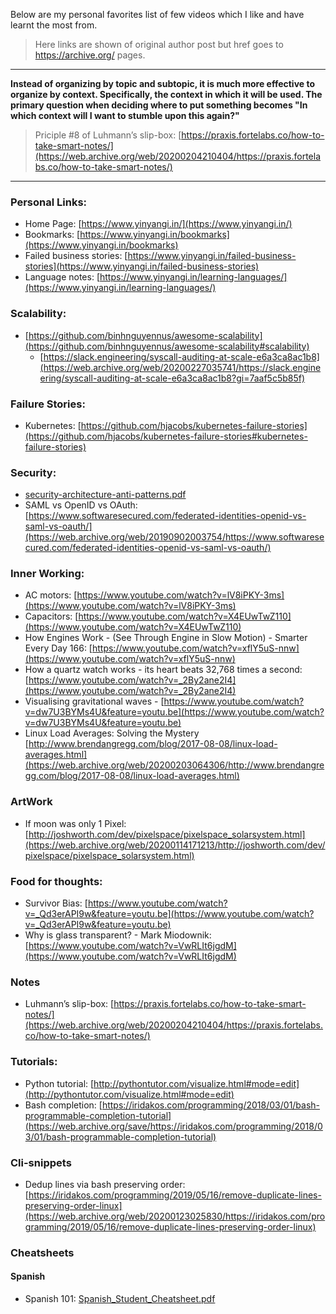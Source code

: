 Below are my personal favorites list of few videos which I like and have learnt the most from.

> Here links are shown of original author post but href goes to https://archive.org/ pages.

---

**Instead of organizing by topic and subtopic, it is much more effective to organize by context. Specifically, the context in which it will be used. The primary question when deciding where to put something becomes "In which context will I want to stumble upon this again?"**
>  Priciple #8 of Luhmann’s slip-box: [https://praxis.fortelabs.co/how-to-take-smart-notes/](https://web.archive.org/web/20200204210404/https://praxis.fortelabs.co/how-to-take-smart-notes/)

---

### Personal Links: 
* Home Page: [https://www.yinyangi.in/](https://www.yinyangi.in/)
* Bookmarks: [https://www.yinyangi.in/bookmarks](https://www.yinyangi.in/bookmarks)
* Failed business stories: [https://www.yinyangi.in/failed-business-stories](https://www.yinyangi.in/failed-business-stories)
* Language notes: [https://www.yinyangi.in/learning-languages/](https://www.yinyangi.in/learning-languages/) 


### Scalability: 
* [https://github.com/binhnguyennus/awesome-scalability](https://github.com/binhnguyennus/awesome-scalability#scalability)
  * [https://slack.engineering/syscall-auditing-at-scale-e6a3ca8ac1b8](https://web.archive.org/web/20200227035741/https://slack.engineering/syscall-auditing-at-scale-e6a3ca8ac1b8?gi=7aaf5c5b85f)

### Failure Stories:
* Kubernetes: [https://github.com/hjacobs/kubernetes-failure-stories](https://github.com/hjacobs/kubernetes-failure-stories#kubernetes-failure-stories)

### Security:
* [security-architecture-anti-patterns.pdf](pdfs/tech-security/security-architecture-anti-patterns.pdf)
* SAML vs OpenID vs OAuth: [https://www.softwaresecured.com/federated-identities-openid-vs-saml-vs-oauth/](https://web.archive.org/web/20190902003754/https://www.softwaresecured.com/federated-identities-openid-vs-saml-vs-oauth/)

### Inner Working:
* AC motors: [https://www.youtube.com/watch?v=lV8iPKY-3ms](https://www.youtube.com/watch?v=lV8iPKY-3ms)
* Capacitors: [https://www.youtube.com/watch?v=X4EUwTwZ110](https://www.youtube.com/watch?v=X4EUwTwZ110)
* How Engines Work - (See Through Engine in Slow Motion) - Smarter Every Day 166: [https://www.youtube.com/watch?v=xflY5uS-nnw](https://www.youtube.com/watch?v=xflY5uS-nnw)
* How a quartz watch works - its heart beats 32,768 times a second:  [https://www.youtube.com/watch?v=_2By2ane2I4](https://www.youtube.com/watch?v=_2By2ane2I4)
* Visualising gravitational waves - [https://www.youtube.com/watch?v=dw7U3BYMs4U&feature=youtu.be](https://www.youtube.com/watch?v=dw7U3BYMs4U&feature=youtu.be)
* Linux Load Averages: Solving the Mystery [http://www.brendangregg.com/blog/2017-08-08/linux-load-averages.html](https://web.archive.org/web/20200203064306/http://www.brendangregg.com/blog/2017-08-08/linux-load-averages.html)


### ArtWork
* If moon was only 1 Pixel: [http://joshworth.com/dev/pixelspace/pixelspace_solarsystem.html](https://web.archive.org/web/20200114171213/http://joshworth.com/dev/pixelspace/pixelspace_solarsystem.html)

### Food for thoughts:
* Survivor Bias: [https://www.youtube.com/watch?v=_Qd3erAPI9w&feature=youtu.be](https://www.youtube.com/watch?v=_Qd3erAPI9w&feature=youtu.be)
* Why is glass transparent? - Mark Miodownik: [https://www.youtube.com/watch?v=VwRLIt6jgdM](https://www.youtube.com/watch?v=VwRLIt6jgdM)


### Notes
* Luhmann’s slip-box: [https://praxis.fortelabs.co/how-to-take-smart-notes/](https://web.archive.org/web/20200204210404/https://praxis.fortelabs.co/how-to-take-smart-notes/)

### Tutorials:
* Python tutorial: [http://pythontutor.com/visualize.html#mode=edit](http://pythontutor.com/visualize.html#mode=edit)
* Bash completion: [https://iridakos.com/programming/2018/03/01/bash-programmable-completion-tutorial](https://web.archive.org/save/https://iridakos.com/programming/2018/03/01/bash-programmable-completion-tutorial)


### Cli-snippets
* Dedup lines via bash preserving order: [https://iridakos.com/programming/2019/05/16/remove-duplicate-lines-preserving-order-linux](https://web.archive.org/web/20200123025830/https://iridakos.com/programming/2019/05/16/remove-duplicate-lines-preserving-order-linux)

### Cheatsheets
#### Spanish
* Spanish 101: [Spanish_Student_Cheatsheet.pdf](pdfs/language/cheatsheets/Spanish_Student_Cheatsheet.pdf)

